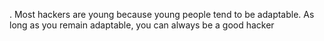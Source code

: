 . Most hackers are young because young people tend to be adaptable. As long as you remain adaptable, you can always be a good hacker
